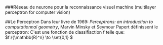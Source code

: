 ###Réseau de neurone pour la reconnaissance visuel machine (multilayer perceptron for computer vision)

##Le Perceptron
Dans leur livre de 1969: _Perceptrons: an introduction to computationnal geometry_, Marvin Minsky et Seymour Papert définissent le perceptron: C'est une fonction de classifiaction f telle que: $f:/{\mathbb{R}^n} \to \set{0,1} $